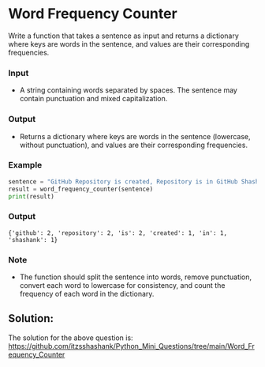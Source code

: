 # **Word Frequency Counter**

Write a function that takes a sentence as input and returns a dictionary where keys are words in the sentence, and values are their corresponding frequencies.

### Input

- A string containing words separated by spaces. The sentence may contain punctuation and mixed capitalization.

### Output

- Returns a dictionary where keys are words in the sentence (lowercase, without punctuation), and values are their corresponding frequencies.

### Example

```python
sentence = "GitHub Repository is created, Repository is in GitHub Shashank"
result = word_frequency_counter(sentence)
print(result)
```

### Output

```
{'github': 2, 'repository': 2, 'is': 2, 'created': 1, 'in': 1, 'shashank': 1}
```

### Note

- The function should split the sentence into words, remove punctuation, convert each word to lowercase for consistency, and count the frequency of each word in the dictionary.

## Solution: 
The solution for the above question is: https://github.com/itzsshashank/Python_Mini_Questions/tree/main/Word_Frequency_Counter
